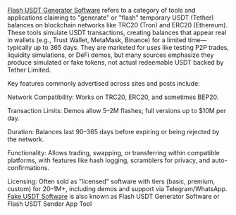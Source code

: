 [Flash USDT Generator Software](https://flashusdt.expolegit.com/flash-usdt-software/)  refers to a category of tools and applications claiming to "generate" or "flash" temporary USDT (Tether) balances on blockchain networks like TRC20 (Tron) and ERC20 (Ethereum). These tools simulate USDT transactions, creating balances that appear real in wallets (e.g., Trust Wallet, MetaMask, Binance) for a limited time—typically up to 365 days. They are marketed for uses like testing P2P trades, liquidity simulations, or DeFi demos, but many sources emphasize they produce simulated or fake tokens, not actual redeemable USDT backed by Tether Limited.

Key features commonly advertised across sites and posts include:

Network Compatibility: Works on TRC20, ERC20, and sometimes BEP20.

Transaction Limits: Demos allow $5–$2M flashes; full versions up to $10M per day.

Duration: Balances last 90–365 days before expiring or being rejected by the network.

Functionality: Allows trading, swapping, or transferring within compatible platforms, with features like hash logging, scramblers for privacy, and auto-confirmations.

Licensing: Often sold as "licensed" software with tiers (basic, premium, custom) for $20–$1M+, including demos and support via Telegram/WhatsApp. 
‎[Fake USDT Software](https://expolegit.com/download-fake-usdt-sender-software-flash-usdt-sender-app-tool/) is also known as Flash USDT Generator Software or Flash USDT Sender App Tool 

